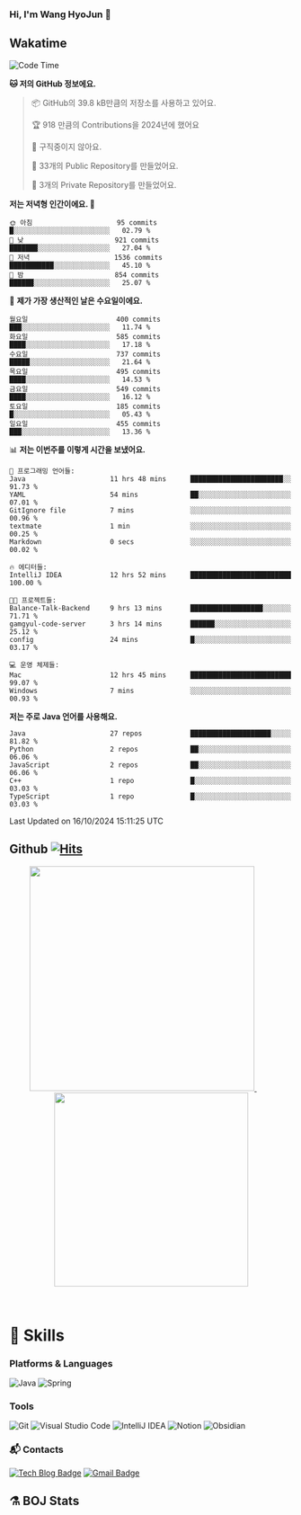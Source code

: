 ### Hi, I'm Wang HyoJun 👋

## Wakatime
<!--START_SECTION:waka-->
![Code Time](http://img.shields.io/badge/Code%20Time-274%20hrs%209%20mins-blue)

**🐱 저의 GitHub 정보에요.** 

> 📦 GitHub의 39.8 kB만큼의 저장소를 사용하고 있어요. 
 > 
> 🏆 918 만큼의 Contributions을 2024년에 했어요
 > 
> 🚫 구직중이지 않아요.
 > 
> 📜 33개의 Public Repository를 만들었어요. 
 > 
> 🔑 3개의 Private Repository를 만들었어요. 
 > 
**저는 저녁형 인간이에요. 🦉** 

```text
🌞 아침                     95 commits          █░░░░░░░░░░░░░░░░░░░░░░░░   02.79 % 
🌆 낮　                     921 commits         ███████░░░░░░░░░░░░░░░░░░   27.04 % 
🌃 저녁                     1536 commits        ███████████░░░░░░░░░░░░░░   45.10 % 
🌙 밤　                     854 commits         ██████░░░░░░░░░░░░░░░░░░░   25.07 % 
```
📅 **제가 가장 생산적인 날은 수요일이에요.** 

```text
월요일                      400 commits         ███░░░░░░░░░░░░░░░░░░░░░░   11.74 % 
화요일                      585 commits         ████░░░░░░░░░░░░░░░░░░░░░   17.18 % 
수요일                      737 commits         █████░░░░░░░░░░░░░░░░░░░░   21.64 % 
목요일                      495 commits         ████░░░░░░░░░░░░░░░░░░░░░   14.53 % 
금요일                      549 commits         ████░░░░░░░░░░░░░░░░░░░░░   16.12 % 
토요일                      185 commits         █░░░░░░░░░░░░░░░░░░░░░░░░   05.43 % 
일요일                      455 commits         ███░░░░░░░░░░░░░░░░░░░░░░   13.36 % 
```


📊 **저는 이번주를 이렇게 시간을 보냈어요.** 

```text
💬 프로그래밍 언어들: 
Java                     11 hrs 48 mins      ███████████████████████░░   91.73 % 
YAML                     54 mins             ██░░░░░░░░░░░░░░░░░░░░░░░   07.01 % 
GitIgnore file           7 mins              ░░░░░░░░░░░░░░░░░░░░░░░░░   00.96 % 
textmate                 1 min               ░░░░░░░░░░░░░░░░░░░░░░░░░   00.25 % 
Markdown                 0 secs              ░░░░░░░░░░░░░░░░░░░░░░░░░   00.02 % 

🔥 에디터들: 
IntelliJ IDEA            12 hrs 52 mins      █████████████████████████   100.00 % 

🐱‍💻 프로젝트들: 
Balance-Talk-Backend     9 hrs 13 mins       ██████████████████░░░░░░░   71.71 % 
gamgyul-code-server      3 hrs 14 mins       ██████░░░░░░░░░░░░░░░░░░░   25.12 % 
config                   24 mins             █░░░░░░░░░░░░░░░░░░░░░░░░   03.17 % 

💻 운영 체제들: 
Mac                      12 hrs 45 mins      █████████████████████████   99.07 % 
Windows                  7 mins              ░░░░░░░░░░░░░░░░░░░░░░░░░   00.93 % 
```

**저는 주로 Java 언어를 사용해요.** 

```text
Java                     27 repos            ████████████████████░░░░░   81.82 % 
Python                   2 repos             ██░░░░░░░░░░░░░░░░░░░░░░░   06.06 % 
JavaScript               2 repos             ██░░░░░░░░░░░░░░░░░░░░░░░   06.06 % 
C++                      1 repo              █░░░░░░░░░░░░░░░░░░░░░░░░   03.03 % 
TypeScript               1 repo              █░░░░░░░░░░░░░░░░░░░░░░░░   03.03 % 
```




 Last Updated on 16/10/2024 15:11:25 UTC
<!--END_SECTION:waka-->

## Github [![Hits](https://hits.seeyoufarm.com/api/count/incr/badge.svg?url=https%3A%2F%2Fgithub.com%2Fgywns0417%2Fhit-counter&count_bg=%239AEB68&title_bg=%23B1D1F7&icon=&icon_color=%23E7E7E7&title=hits&edge_flat=false)](https://hits.seeyoufarm.com)

<p align="center">
  <a href="https://github.com/gywns0417">
    <img src="https://github-readme-stats.vercel.app/api?username=gywns0417&show_icons=true&theme=catppuccin_latte" width="400" style="max-width:100%;" />
  </a>
  &nbsp;
  &nbsp;
  &nbsp;
  &nbsp;
  <a href="https://github.com/gywns0417">
    <img src="https://github-readme-stats.vercel.app/api/top-langs/?username=gywns0417&layout=compact&show_icons=true&show_owner=true&theme=nord" width="345" style="max-width:100%;"/>
  </a>
</p>


<br>

# 💪 Skills
### Platforms & Languages
![Java](https://img.shields.io/badge/Java-007396.svg?&style=for-the-badge&logo=Java&logoColor=white)
![Spring](https://img.shields.io/badge/Spring-6DB33F.svg?&style=for-the-badge&logo=Spring&logoColor=white)

### Tools
![Git](https://img.shields.io/badge/Git-F05032.svg?&style=for-the-badge&logo=Git&logoColor=white)
![Visual Studio Code](https://img.shields.io/badge/Visual%20Studio%20Code-007ACC.svg?&style=for-the-badge&logo=Visual%20Studio%20Code&logoColor=white)
![IntelliJ IDEA](https://img.shields.io/badge/IntelliJ%20IDEA-000000.svg?&style=for-the-badge&logo=IntelliJ%20IDEA&logoColor=white)
![Notion](https://img.shields.io/badge/Notion-000000.svg?&style=for-the-badge&logo=Notion&logoColor=white)
![Obsidian](https://img.shields.io/badge/Obsidian-7C3AED.svg?&style=for-the-badge&logo=Obsidian&logoColor=white)


### :mailbox_with_mail: Contacts
[![Tech Blog Badge](http://img.shields.io/badge/-Tech%20blog-black?style=flat-square&logo=github&link=https://king-dev.tistory.com/)](https://king.tistory.com/)
[![Gmail Badge](https://img.shields.io/badge/Gmail-d14836?style=flat-square&logo=Gmail&logoColor=white&link=mailto:gywns0417@gmail.com)](mailto:gywns0417@gmail.com)

## ⚗️ BOJ Stats

<!--[![Solved.ac Profile](http://mazassumnida.wtf/api/v2/generate_badge?boj=gywns0417)](https://solved.ac/gywns0417/)
